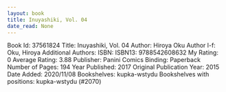 ```yaml
---
layout: book
title: Inuyashiki, Vol. 04
date_read: None
---
```


Book Id: 37561824
Title: Inuyashiki, Vol. 04
Author: Hiroya Oku
Author l-f: Oku, Hiroya
Additional Authors: 
ISBN: 
ISBN13: 9788542608632
My Rating: 0
Average Rating: 3.88
Publisher: Panini Comics
Binding: Paperback
Number of Pages: 194
Year Published: 2017
Original Publication Year: 2015
Date Added: 2020/11/08
Bookshelves: kupka-wstydu
Bookshelves with positions: kupka-wstydu (#2070)

